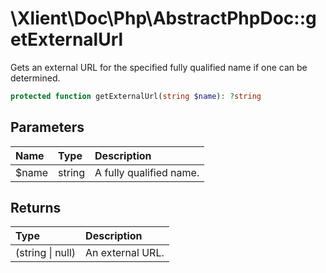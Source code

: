 # \\Xlient\\Doc\\Php\\AbstractPhpDoc::getExternalUrl

Gets an external URL for the specified fully qualified name if one can be determined.

```php
protected function getExternalUrl(string $name): ?string
```

## Parameters

| Name | Type | Description |
| :--- | :--- | :--- |
| $name | string | A fully qualified name. |

## Returns

| Type | Description |
| :--- | :--- |
| \(string \| null\) | An external URL. |